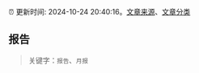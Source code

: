 :alarm_clock: 更新时间: 2024-10-24 20:40:16。[文章来源](/README.md)、[文章分类](/TAGS.md)

## 报告


> 关键字：`报告`、`月报`



